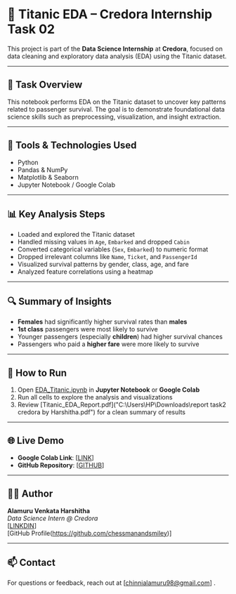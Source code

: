 # 🚢 Titanic EDA – Credora Internship Task 02

This project is part of the **Data Science Internship** at **Credora**, focused on data cleaning and exploratory data analysis (EDA) using the Titanic dataset.

---

## 📌 Task Overview

This notebook performs EDA on the Titanic dataset to uncover key patterns related to passenger survival. The goal is to demonstrate foundational data science skills such as preprocessing, visualization, and insight extraction.

---

## 🧰 Tools & Technologies Used

- Python
- Pandas & NumPy
- Matplotlib & Seaborn
- Jupyter Notebook / Google Colab


---

## 📊 Key Analysis Steps

- Loaded and explored the Titanic dataset
- Handled missing values in `Age`, `Embarked` and dropped `Cabin`
- Converted categorical variables (`Sex`, `Embarked`) to numeric format
- Dropped irrelevant columns like `Name`, `Ticket`, and `PassengerId`
- Visualized survival patterns by gender, class, age, and fare
- Analyzed feature correlations using a heatmap

---

## 🔍 Summary of Insights

- **Females** had significantly higher survival rates than **males**
- **1st class** passengers were most likely to survive
- Younger passengers (especially **children**) had higher survival chances
- Passengers who paid a **higher fare** were more likely to survive

---

## 🚀 How to Run

1. Open [EDA_Titanic.ipynb](https://colab.research.google.com/drive/14EHxREzIBlaoY8_XRs0Sg8Vs-PbGQzCL?usp=sharing) in **Jupyter Notebook** or **Google Colab**
2. Run all cells to explore the analysis and visualizations
3. Review [Titanic_EDA_Report.pdf]("C:\Users\HP\Downloads\report task2 credora by Harshitha.pdf") for a clean summary of results

---

## 🌐 Live Demo 

- **Google Colab Link**: [[LINK](https://colab.research.google.com/drive/14EHxREzIBlaoY8_XRs0Sg8Vs-PbGQzCL?usp=sharing)]
- **GitHub Repository**: [[GITHUB](https://github.com/chessmanandsmiley/credora-internship-task2)]

---

## 👨‍💻 Author

**Alamuru Venkata Harshitha**  
_Data Science Intern @ Credora_  
[[LINKDIN](www.linkedin.com/in/harshitha-alamuru-931a56267)]  
[GitHub Profile(https://github.com/chessmanandsmiley)]

---

## 📫 Contact

For questions or feedback, reach out at [chinnialamuru98@gmail.com] .


 

